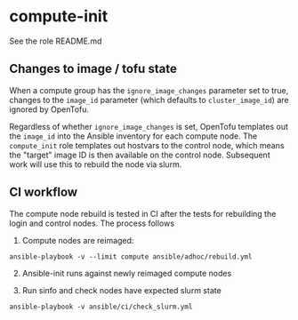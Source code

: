 # compute-init

See the role README.md

## Changes to image / tofu state

When a compute group has the `ignore_image_changes` parameter set to true,
changes to the `image_id` parameter (which defaults to `cluster_image_id`) are
ignored by OpenTofu.

Regardless of whether `ignore_image_changes` is set, OpenTofu templates out the
`image_id` into the Ansible inventory for each compute node. The `compute_init`
role templates out hostvars to the control node, which means the "target" image
ID is then available on the control node. Subsequent work will use this to
rebuild the node via slurm.

## CI workflow

The compute node rebuild is tested in CI after the tests for rebuilding the
login and control nodes. The process follows

1. Compute nodes are reimaged:

```shell
ansible-playbook -v --limit compute ansible/adhoc/rebuild.yml
```

2. Ansible-init runs against newly reimaged compute nodes

3. Run sinfo and check nodes have expected slurm state

```shell
ansible-playbook -v ansible/ci/check_slurm.yml
```
